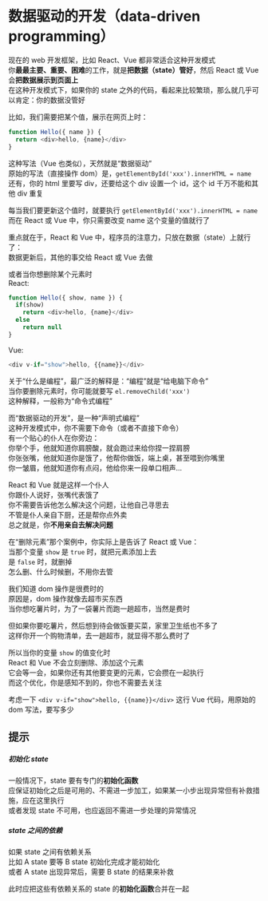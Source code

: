 # 数据驱动的开发（data-driven programming）
现在的 web 开发框架，比如 React、Vue 都非常适合这种开发模式  
你**最最主要、重要、困难**的工作，就是**把数据（state）管好**，然后 React 或 Vue 会**把数据展示到页面上**  
在这种开发模式下，如果你的 state 之外的代码，看起来比较繁琐，那么就几乎可以肯定：你的数据没管好  

比如，我们需要把某个值，展示在网页上时：
``` js
function Hello({ name }) {
  return <div>hello, {name}</div>
}
```
这种写法（Vue 也类似），天然就是“数据驱动”  
原始的写法（直接操作 dom）是，```getElementById('xxx').innerHTML = name```  
还有，你的 html 里要写 div，还要给这个 div 设置一个 id，这个 id 千万不能和其他 div 重复  

每当我们要更新这个值时，就要执行 ```getElementById('xxx').innerHTML = name```   
而在 React 或 Vue 中，你只需要改变 name 这个变量的值就行了  

重点就在于，React 和 Vue 中，程序员的注意力，只放在数据（state）上就行了：  
数据更新后，其他的事交给 React 或 Vue 去做  

或者当你想删除某个元素时  
React:
``` js
function Hello({ show, name }) {
  if(show)
    return <div>hello, {name}</div>
  else
    return null
}
```

Vue:
``` js
<div v-if="show">hello, {{name}}</div>
```

关于“什么是编程”，最广泛的解释是：“编程”就是“给电脑下命令”  
当你要删除元素时，你可能就要写 ```el.removeChild('xxx')```  
这种解释，一般称为“命令式编程”  

而“数据驱动的开发”，是一种“声明式编程”  
这种开发模式中，你不需要下命令（或者不直接下命令）  
有一个贴心的仆人在你旁边：  
你举个手，他就知道你肩膀酸，就会跑过来给你捏一捏肩膀  
你张张嘴，他就知道你是饿了，他帮你做饭，端上桌，甚至喂到你嘴里  
你一皱眉，他就知道你有点闷，他给你来一段单口相声...

React 和 Vue 就是这样一个仆人  
你跟仆人说好，张嘴代表饿了  
你不需要告诉他怎么解决这个问题，让他自己寻思去  
不管是仆人亲自下厨，还是帮你点外卖  
总之就是，你**不用亲自去解决问题**  

在“删除元素”那个案例中，你实际上是告诉了 React 或 Vue：  
当那个变量 ```show``` 是 ```true``` 时，就把元素添加上去  
是 ```false``` 时，就删掉  
怎么删、什么时候删，不用你去管  

我们知道 dom 操作是很费时的  
原因是，dom 操作就像去超市买东西  
当你想吃薯片时，为了一袋薯片而跑一趟超市，当然是费时  

但如果你要吃薯片，然后想到待会做饭要买菜，家里卫生纸也不多了  
这样你开一个购物清单，去一趟超市，就显得不那么费时了  

所以当你的变量 ```show``` 的值变化时  
React 和 Vue 不会立刻删除、添加这个元素  
它会等一会，如果你还有其他要变更的元素，它会攒在一起执行  
而这个优化，你是感知不到的，你也不需要去关注  

考虑一下 ```<div v-if="show">hello, {{name}}</div>``` 这行 Vue 代码，用原始的 dom 写法，要写多少

## 提示
##### 初始化 state
一般情况下，state 要有专门的**初始化函数**  
应保证初始化之后是可用的、不需进一步加工，如果某一小步出现异常但有补救措施，应在这里执行  
或者发现 state 不可用，也应返回不需进一步处理的异常情况  

##### state 之间的依赖
如果 state 之间有依赖关系  
比如 A state 要等 B state 初始化完成才能初始化  
或者 A state 出现异常后，需要 B state 的结果来补救  

此时应把这些有依赖关系的 state 的**初始化函数**合并在一起
